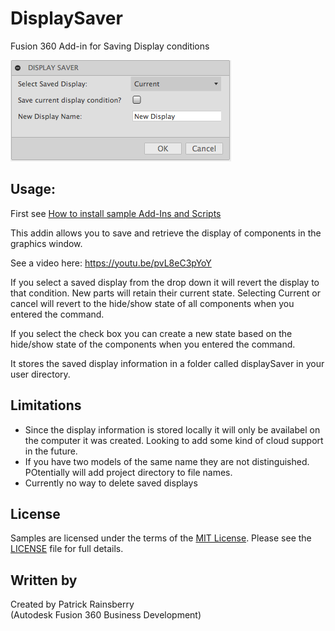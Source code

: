# DisplaySaver
Fusion 360 Add-in for Saving Display conditions

![Display Saver Dialog](./resources/displaySaverUI.png)
## Usage:
First see [How to install sample Add-Ins and Scripts](https://rawgit.com/AutodeskFusion360/AutodeskFusion360.github.io/master/Installation.html)

This addin allows you to save and retrieve the display of components in the graphics window.

See a video here: https://youtu.be/pvL8eC3pYoY

If you select a saved display from the drop down it will revert the display to that condition.  New parts will retain their current state.  Selecting Current or cancel will revert to the hide/show state of all components when you entered the command.

If you select the check box you can create a new state based on the hide/show state of the components when you entered the command.

It stores the saved display information in a folder called displaySaver in your user directory.  

## Limitations
  * Since the display information is stored locally it will only be availabel on the computer it was created.  Looking to add some kind of cloud support in the future.
  * If you have two models of the same name they are not distinguished. POtentially will add project directory to file names.
  * Currently no way to delete saved displays

## License
Samples are licensed under the terms of the [MIT License](http://opensource.org/licenses/MIT). Please see the [LICENSE](LICENSE) file for full details.

## Written by

Created by Patrick Rainsberry <br /> (Autodesk Fusion 360 Business Development)
